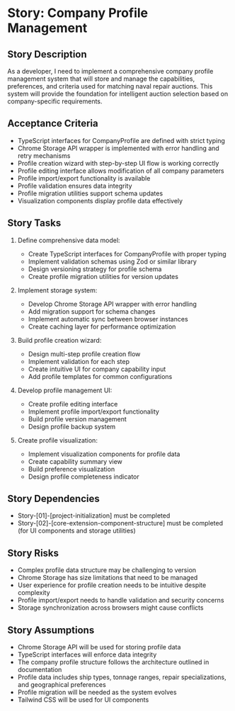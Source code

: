 # Story: Company Profile Management

## Story Description

As a developer, I need to implement a comprehensive company profile management system that will store and manage the capabilities, preferences, and criteria used for matching naval repair auctions. This system will provide the foundation for intelligent auction selection based on company-specific requirements.

## Acceptance Criteria

- TypeScript interfaces for CompanyProfile are defined with strict typing
- Chrome Storage API wrapper is implemented with error handling and retry mechanisms
- Profile creation wizard with step-by-step UI flow is working correctly
- Profile editing interface allows modification of all company parameters
- Profile import/export functionality is available
- Profile validation ensures data integrity
- Profile migration utilities support schema updates
- Visualization components display profile data effectively

## Story Tasks

1. Define comprehensive data model:

   - Create TypeScript interfaces for CompanyProfile with proper typing
   - Implement validation schemas using Zod or similar library
   - Design versioning strategy for profile schema
   - Create profile migration utilities for version updates

2. Implement storage system:

   - Develop Chrome Storage API wrapper with error handling
   - Add migration support for schema changes
   - Implement automatic sync between browser instances
   - Create caching layer for performance optimization

3. Build profile creation wizard:

   - Design multi-step profile creation flow
   - Implement validation for each step
   - Create intuitive UI for company capability input
   - Add profile templates for common configurations

4. Develop profile management UI:

   - Create profile editing interface
   - Implement profile import/export functionality
   - Build profile version management
   - Design profile backup system

5. Create profile visualization:
   - Implement visualization components for profile data
   - Create capability summary view
   - Build preference visualization
   - Design profile completeness indicator

## Story Dependencies

- Story-[01]-[project-initialization] must be completed
- Story-[02]-[core-extension-component-structure] must be completed (for UI components and storage utilities)

## Story Risks

- Complex profile data structure may be challenging to version
- Chrome Storage has size limitations that need to be managed
- User experience for profile creation needs to be intuitive despite complexity
- Profile import/export needs to handle validation and security concerns
- Storage synchronization across browsers might cause conflicts

## Story Assumptions

- Chrome Storage API will be used for storing profile data
- TypeScript interfaces will enforce data integrity
- The company profile structure follows the architecture outlined in documentation
- Profile data includes ship types, tonnage ranges, repair specializations, and geographical preferences
- Profile migration will be needed as the system evolves
- Tailwind CSS will be used for UI components
